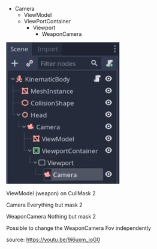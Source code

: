 
- Camera
  - ViewModel
  - ViewPortContainer
    - Viewport
      - WeaponCamera

![img.png](img.png)

ViewModel (weapon) on CullMask 2

Camera Everything but mask 2

WeaponCamera Nothing but mask 2

Possible to change the WeaponCamera Fov independently

source:
https://youtu.be/9i6uxm_ioG0
